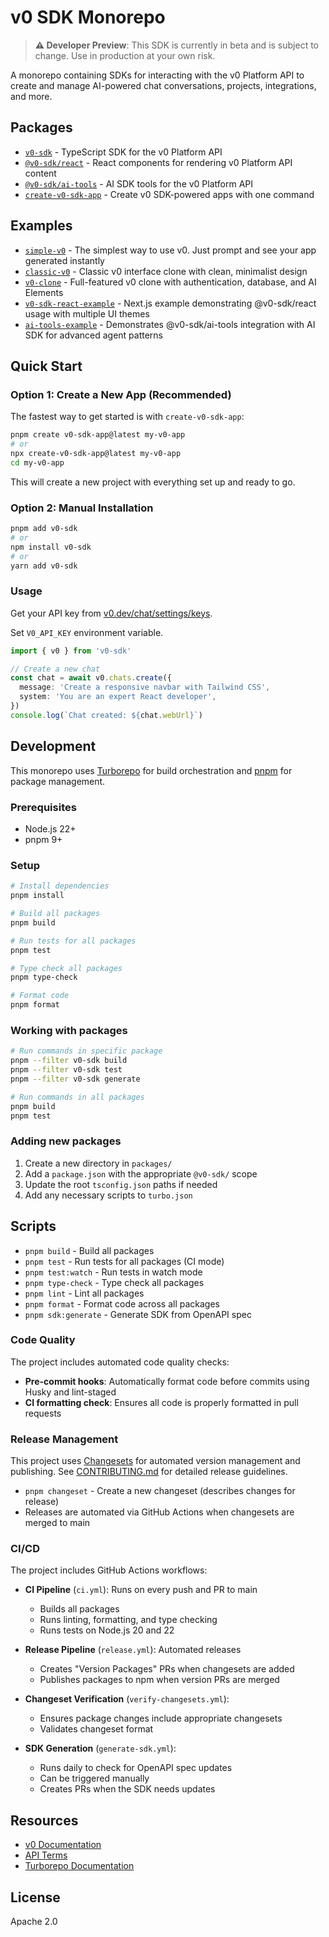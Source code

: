 # v0 SDK Monorepo

> **⚠️ Developer Preview**: This SDK is currently in beta and is subject to change. Use in production at your own risk.

A monorepo containing SDKs for interacting with the v0 Platform API to create and manage AI-powered chat conversations, projects, integrations, and more.

## Packages

- [`v0-sdk`](./packages/v0-sdk) - TypeScript SDK for the v0 Platform API
- [`@v0-sdk/react`](./packages/react) - React components for rendering v0 Platform API content
- [`@v0-sdk/ai-tools`](./packages/ai-tools) - AI SDK tools for the v0 Platform API
- [`create-v0-sdk-app`](./packages/create-v0-sdk-app) - Create v0 SDK-powered apps with one command

## Examples

- [`simple-v0`](./examples/simple-v0) - The simplest way to use v0. Just prompt and see your app generated instantly
- [`classic-v0`](./examples/classic-v0) - Classic v0 interface clone with clean, minimalist design
- [`v0-clone`](./examples/v0-clone) - Full-featured v0 clone with authentication, database, and AI Elements
- [`v0-sdk-react-example`](./examples/v0-sdk-react-example) - Next.js example demonstrating @v0-sdk/react usage with multiple UI themes
- [`ai-tools-example`](./examples/ai-tools-example) - Demonstrates @v0-sdk/ai-tools integration with AI SDK for advanced agent patterns

## Quick Start

### Option 1: Create a New App (Recommended)

The fastest way to get started is with `create-v0-sdk-app`:

```bash
pnpm create v0-sdk-app@latest my-v0-app
# or
npx create-v0-sdk-app@latest my-v0-app
cd my-v0-app
```

This will create a new project with everything set up and ready to go.

### Option 2: Manual Installation

```bash
pnpm add v0-sdk
# or
npm install v0-sdk
# or
yarn add v0-sdk
```

### Usage

Get your API key from [v0.dev/chat/settings/keys](https://v0.dev/chat/settings/keys).

Set `V0_API_KEY` environment variable.

```typescript
import { v0 } from 'v0-sdk'

// Create a new chat
const chat = await v0.chats.create({
  message: 'Create a responsive navbar with Tailwind CSS',
  system: 'You are an expert React developer',
})
console.log(`Chat created: ${chat.webUrl}`)
```

## Development

This monorepo uses [Turborepo](https://turbo.build/) for build orchestration and [pnpm](https://pnpm.io/) for package management.

### Prerequisites

- Node.js 22+
- pnpm 9+

### Setup

```bash
# Install dependencies
pnpm install

# Build all packages
pnpm build

# Run tests for all packages
pnpm test

# Type check all packages
pnpm type-check

# Format code
pnpm format
```

### Working with packages

```bash
# Run commands in specific package
pnpm --filter v0-sdk build
pnpm --filter v0-sdk test
pnpm --filter v0-sdk generate

# Run commands in all packages
pnpm build
pnpm test
```

### Adding new packages

1. Create a new directory in `packages/`
2. Add a `package.json` with the appropriate `@v0-sdk/` scope
3. Update the root `tsconfig.json` paths if needed
4. Add any necessary scripts to `turbo.json`

## Scripts

- `pnpm build` - Build all packages
- `pnpm test` - Run tests for all packages (CI mode)
- `pnpm test:watch` - Run tests in watch mode
- `pnpm type-check` - Type check all packages
- `pnpm lint` - Lint all packages
- `pnpm format` - Format code across all packages
- `pnpm sdk:generate` - Generate SDK from OpenAPI spec

### Code Quality

The project includes automated code quality checks:

- **Pre-commit hooks**: Automatically format code before commits using Husky and lint-staged
- **CI formatting check**: Ensures all code is properly formatted in pull requests

### Release Management

This project uses [Changesets](https://github.com/changesets/changesets) for automated version management and publishing. See [CONTRIBUTING.md](./CONTRIBUTING.md#release-process) for detailed release guidelines.

- `pnpm changeset` - Create a new changeset (describes changes for release)
- Releases are automated via GitHub Actions when changesets are merged to main

### CI/CD

The project includes GitHub Actions workflows:

- **CI Pipeline** (`ci.yml`): Runs on every push and PR to main
  - Builds all packages
  - Runs linting, formatting, and type checking
  - Runs tests on Node.js 20 and 22

- **Release Pipeline** (`release.yml`): Automated releases
  - Creates "Version Packages" PRs when changesets are added
  - Publishes packages to npm when version PRs are merged

- **Changeset Verification** (`verify-changesets.yml`):
  - Ensures package changes include appropriate changesets
  - Validates changeset format

- **SDK Generation** (`generate-sdk.yml`):
  - Runs daily to check for OpenAPI spec updates
  - Can be triggered manually
  - Creates PRs when the SDK needs updates

## Resources

- [v0 Documentation](https://v0.dev/docs)
- [API Terms](https://vercel.com/legal/api-terms)
- [Turborepo Documentation](https://turbo.build/repo/docs)

## License

Apache 2.0
